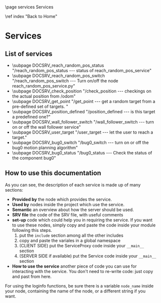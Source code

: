 \page services Services

\ref index "Back to Home"

# Services

## List of services

- \subpage DOCSRV_reach_random_pos_status "/reach_random_pos_status --- status of reach_random_pos_service"
- \subpage DOCSRV_reach_random_pos_switch "/reach_random_pos_switch --- Turn on/off the node reach_random_pos_service.py"
- \subpage DOCSRV_check_position "/check_position --- checkings on the actual position from /odom"
- \subpage DOCSRV_get_point "/get_point --- get a random target from a pre-defined set of targets. "
- \subpage DOCSRV_position_defined "/position_defined --- is this target a predefined one?"
- \subpage DOCSRV_wall_follower_switch "/wall_follower_switch --- turn on or off the wall follower service"
- \subpage DOCSRV_user_target "/user_target --- let the user to reach a target."
- \subpage DOCSRV_bug0_switch "/bug0_switch --- turn on or off the bug0 motion planning algorithm"
- \subpage DOCSRV_bug0_status "/bug0_status --- Check the status of the component bug0"

## How to use this documentation

As you can see, the description of each service is made up of many sections:

- **Provided by** the node which provides the service. 
- **Used by** nodes inside the project which use the service.
- **Semantic** an overview about how the server should be used.
- **SRV file** the code of the SRV file, with useful comments
- **set-up** code which could help you in requiring the service. If you want to use these nodes, simply copy and paste the code inside your module following this steps.
	1. put the `include` section among all the other includes
	2. copy and paste the variales in a global namespace
	3. (CLIENT SIDE) put the ServiceProxy code inside your `__main__` section
	4. (SERVER SIDE if available) put the Service code inside your `__main__` section
- **How to use the service** another piece of code you can use for interacting with the service. You don't need to re-write code: just copy and past from here. 

For using the loginfo functions, be sure there is a variable `node_name` inside your node, containing the name of the node, or a different string if you want.